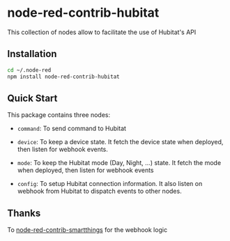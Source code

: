 # node-red-contrib-hubitat

This collection of nodes allow to facilitate the use of Hubitat's API

## Installation

```bash
cd ~/.node-red
npm install node-red-contrib-hubitat
```

## Quick Start

This package contains three nodes:

  * `command`: To send command to Hubitat
  * `device`: To keep a device state. It fetch the device state when deployed, then listen for
    webhook events.
  * `mode`: To keep the Hubitat mode (Day, Night, ...)  state. It fetch the mode when deployed, then listen for
    webhook events

  * `config`: To setup Hubitat connection information. It also listen on webhook from Hubitat
    to dispatch events to other nodes.

## Thanks

To [node-red-contrib-smartthings](https://github.com/otaviojr/node-red-contrib-smartthings) for the webhook logic
